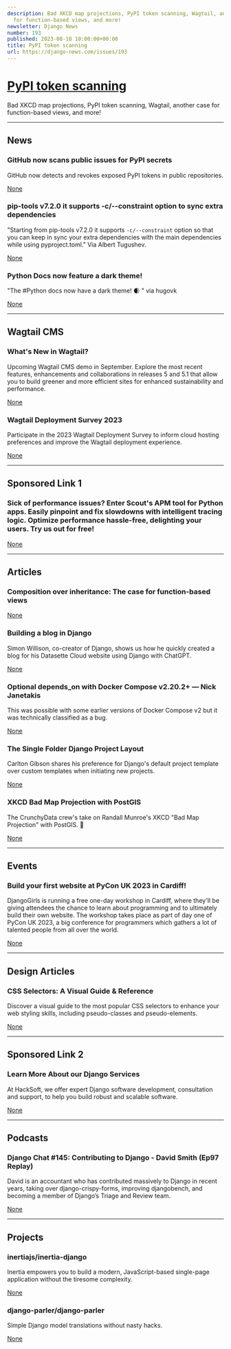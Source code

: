 ```yaml
---
description: Bad XKCD map projections, PyPI token scanning, Wagtail, another case
  for function-based views, and more!
newsletter: Django News
number: 193
published: 2023-08-18 10:00:00+00:00
title: PyPI token scanning
url: https://django-news.com/issues/193
---
```


# [PyPI token scanning](https://django-news.com/issues/193)

Bad XKCD map projections, PyPI token scanning, Wagtail, another case for function-based views, and more!

  ----

  ## News

  ### GitHub now scans public issues for PyPI secrets

  <p>GitHub now detects and revokes exposed PyPI tokens in public repositories.</p>

  [None](None)

  ### pip-tools v7.2.0 it supports -c/--constraint option to sync extra dependencies

  <p>"Starting from pip-tools v7.2.0 it supports <code>-c/--constraint</code> option so that you can keep in sync your extra dependencies with the main dependencies while using pyproject.toml." Via Albert Tugushev.</p>

  [None](None)

  ### Python Docs now feature a dark theme! 

  <p>"The #Python docs now have a dark theme! 🌒 " via hugovk</p>

  [None](None)

  ----

  ## Wagtail CMS

  ### What's New in Wagtail?

  <p>Upcoming Wagtail CMS demo in September. Explore the most recent features, enhancements and collaborations in releases 5 and 5.1 that allow you to build greener and more efficient sites for enhanced sustainability and performance.</p>

  [None](None)

  ### Wagtail Deployment Survey 2023

  <p>Participate in the 2023 Wagtail Deployment Survey to inform cloud hosting preferences and improve the Wagtail deployment experience.</p>

  [None](None)

  ----

  ## Sponsored Link 1

  ### Sick of performance issues? Enter Scout's APM tool for Python apps. Easily pinpoint and fix slowdowns with intelligent tracing logic. Optimize performance hassle-free, delighting your users. Try us out for free!

  

  [None](None)

  ----

  ## Articles

  ### Composition over inheritance: The case for function-based views

  

  [None](None)

  ### Building a blog in Django

  <p>Simon Willison, co-creator of Django, shows us how he quickly created a blog for his Datasette Cloud website using Django with ChatGPT.</p>

  [None](None)

  ### Optional depends_on with Docker Compose v2.20.2+ — Nick Janetakis

  <p>This was possible with some earlier versions of Docker Compose v2 but it was technically classified as a bug.</p>

  [None](None)

  ### The Single Folder Django Project Layout

  <p>Carlton Gibson shares his preference for Django's default project template over custom templates when initiating new projects.</p>

  [None](None)

  ### XKCD Bad Map Projection with PostGIS

  <p>The CrunchyData crew's take on Randall Munroe's XKCD "Bad Map Projection" with PostGIS. 🍿</p>

  [None](None)

  ----

  ## Events

  ### Build your first website at PyCon UK 2023 in Cardiff!

  <p>DjangoGirls is running a free one-day workshop in Cardiff, where they'll be giving attendees the chance to learn about programming and to ultimately build their own website. The workshop takes place as part of day one of PyCon UK 2023, a big conference for programmers which gathers a lot of talented people from all over the world.</p>

  [None](None)

  ----

  ## Design Articles

  ### CSS Selectors: A Visual Guide & Reference

  <p>Discover a visual guide to the most popular CSS selectors to enhance your web styling skills, including pseudo-classes and pseudo-elements.</p>

  [None](None)

  ----

  ## Sponsored Link 2

  ### Learn More About our Django Services

  <p>At HackSoft, we offer expert Django software development, consultation and support, to help you build robust and scalable software.</p>

  [None](None)

  ----

  ## Podcasts

  ### Django Chat #145: Contributing to Django - David Smith (Ep97 Replay)

  <p>David is an accountant who has contributed massively to Django in recent years, taking over django-crispy-forms, improving djangobench, and becoming a member of Django’s Triage and Review team.</p>

  [None](None)

  ----

  ## Projects

  ### inertiajs/inertia-django

  <p>Inertia empowers you to build a modern, JavaScript-based single-page application without the tiresome complexity.</p>

  [None](None)

  ### django-parler/django-parler

  <p>Simple Django model translations without nasty hacks.</p>

  [None](None)